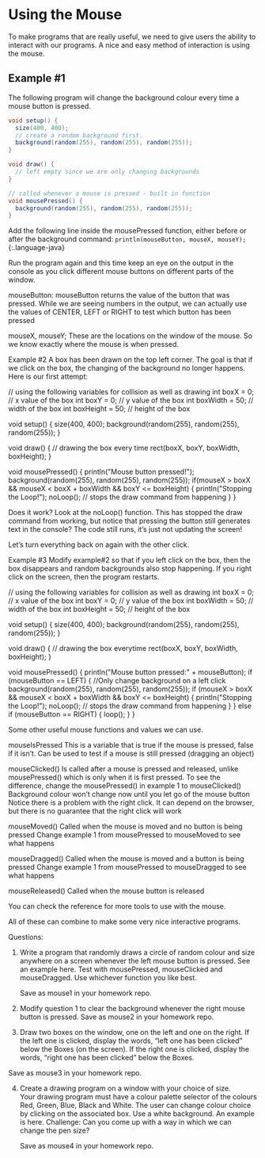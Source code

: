 
# Using the Mouse
To make programs that are really useful, we need to give users the ability to interact with our programs.  A nice and easy method of interaction is using the mouse.

## Example #1
The following program will change the background colour every time a mouse button is pressed.

```java
void setup() {
  size(400, 400);
  // create a random background first.
  background(random(255), random(255), random(255));
}

void draw() {
  // left empty since we are only changing backgrounds
}

// called whenever a mouse is pressed - built in function
void mousePressed() {
  background(random(255), random(255), random(255));
}
```

Add the following line inside the mousePressed function, either before or after the background command: `println(mouseButton, mouseX, mouseY);`{:.language-java}

Run the program again and this time keep an eye on the output in the console as you click different mouse buttons on different parts of the window.

mouseButton:
mouseButton returns the value of the button that was pressed.
While we are seeing numbers in the output, we can actually use the values of CENTER, LEFT or RIGHT to test which button has been pressed

mouseX, mouseY;
These are the locations on the window of the mouse.  So we know exactly where the mouse is when pressed.


Example #2
A box has been drawn on the top left corner.  The goal is that if we click on the box, the changing of the background no longer happens.  Here is our first attempt:

// using the following variables for collision as well as drawing
int boxX = 0;  // x value of the box
int boxY = 0;  // y value of the box
int boxWidth = 50;  // width of the box
int boxHeight = 50;  // height of the box

void setup() {
  size(400, 400);
  background(random(255), random(255), random(255));
}

void draw() {
  // drawing the box every time
  rect(boxX, boxY, boxWidth, boxHeight);
}

void mousePressed() {
  println("Mouse button pressed!");
  background(random(255), random(255), random(255));
  if(mouseX > boxX && mouseX < boxX + boxWidth && boxY <= boxHeight) {
    println("Stopping the Loop!");
    noLoop(); // stops the draw command from happening
  }
}

Does it work?  Look at the noLoop() function.  This has stopped the draw command from working, but notice that pressing the button still generates text in the console?  The code still runs, it’s just not updating the screen!

Let’s turn everything back on again with the other click.


Example #3
Modify example#2 so that if you left click on the box, then the box disappears and random backgrounds also stop happening.  If you right click on the screen, then the program restarts.

// using the following variables for collision as well as drawing
int boxX = 0;  // x value of the box
int boxY = 0;  // y value of the box
int boxWidth = 50;  // width of the box
int boxHeight = 50;  // height of the box

void setup() {
  size(400, 400);
  background(random(255), random(255), random(255));
}

void draw() {
  // drawing the box everytime
  rect(boxX, boxY, boxWidth, boxHeight);
}

void mousePressed() {
  println("Mouse button pressed:" + mouseButton);
  if (mouseButton == LEFT) { //Only change background on a left click
    background(random(255), random(255), random(255));
    if (mouseX > boxX && mouseX < boxX + boxWidth && boxY <= boxHeight) {
      println("Stopping the Loop!");
      noLoop(); // stops the draw command from happening
    }
  }
  else if (mouseButton == RIGHT) {
    loop();
  }
}





Some other useful mouse functions and values we can use.  

mouseIsPressed
This is a variable that is true if the mouse is pressed, false if it isn’t.
Can be used to test if a mouse is still pressed (dragging an object)

mouseClicked()
Is called after a mouse is pressed and released, unlike mousePressed() which is only when it is first pressed.
To see the difference, change the mousePressed() in example 1 to mouseClicked()
Background colour won’t change now until you let go of the mouse button
Notice there is a problem with the right click.  It can depend on the browser, but there is no guarantee that the right click will work

mouseMoved()
Called when the mouse is moved and no button is being pressed
Change example 1 from mousePressed to mouseMoved to see what happens

mouseDragged()
Called when the mouse is moved and a button is being pressed
Change example 1 from mousePressed to mouseDragged to see what happens

mouseReleased()
Called when the mouse button is released

You can check the reference for more tools to use with the mouse.

All of these can combine to make some very nice interactive programs.


Questions:

1)	Write a program that randomly draws a circle of random colour and size anywhere on a screen whenever the left mouse button is pressed.  See an example here.  Test with mousePressed, mouseClicked and mouseDragged.  Use whichever function you like best.

	Save as mouse1 in your homework repo.

2)	Modify question 1 to clear the background whenever the right mouse button is pressed.
Save as mouse2 in your homework repo.


3)	Draw two boxes on the window, one on the left and one on the right.
	If the left one is clicked, display the words, “left one has been clicked” below the
Boxes (on the screen).
If the right one is clicked, display the words, “right one has been clicked” below the
Boxes.

Save as mouse3 in your homework repo.


4)	Create a drawing program on a window with your choice of size.  
Your drawing program must have a colour palette selector of the colours Red, Green, Blue, Black and White.  The user can change colour choice by clicking on the associated box.  Use a white background.
	An example is here.
	Challenge: Can you come up with a way in which we can change the pen size?

	Save as mouse4 in your homework repo.
